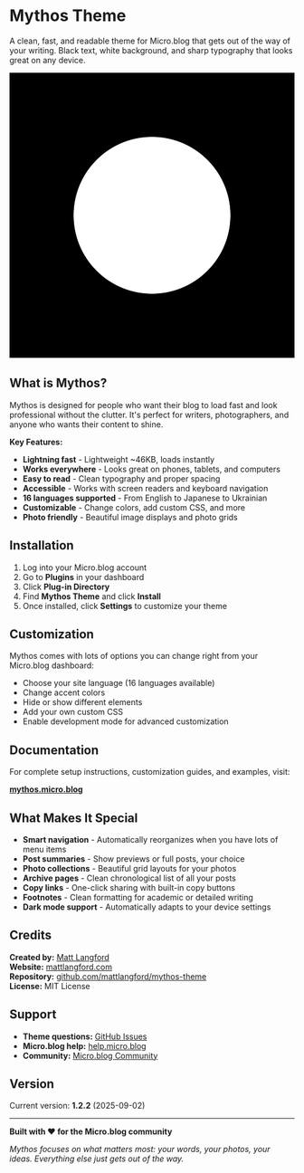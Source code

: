 # Mythos Theme

A clean, fast, and readable theme for Micro.blog that gets out of the way of your writing. Black text, white background, and sharp typography that looks great on any device.

![Mythos Theme Screenshot](screenshot.png)

## What is Mythos?

Mythos is designed for people who want their blog to load fast and look professional without the clutter. It's perfect for writers, photographers, and anyone who wants their content to shine.

**Key Features:**
- **Lightning fast** - Lightweight ~46KB, loads instantly
- **Works everywhere** - Looks great on phones, tablets, and computers  
- **Easy to read** - Clean typography and proper spacing
- **Accessible** - Works with screen readers and keyboard navigation
- **16 languages supported** - From English to Japanese to Ukrainian
- **Customizable** - Change colors, add custom CSS, and more
- **Photo friendly** - Beautiful image displays and photo grids

## Installation

1. Log into your Micro.blog account
2. Go to **Plugins** in your dashboard  
3. Click **Plug-in Directory**
4. Find **Mythos Theme** and click **Install**
5. Once installed, click **Settings** to customize your theme

## Customization

Mythos comes with lots of options you can change right from your Micro.blog dashboard:

- Choose your site language (16 languages available)
- Change accent colors  
- Hide or show different elements
- Add your own custom CSS
- Enable development mode for advanced customization

## Documentation

For complete setup instructions, customization guides, and examples, visit:

**[mythos.micro.blog](https://mythos.micro.blog)**

## What Makes It Special

- **Smart navigation** - Automatically reorganizes when you have lots of menu items
- **Post summaries** - Show previews or full posts, your choice
- **Photo collections** - Beautiful grid layouts for your photos
- **Archive pages** - Clean chronological list of all your posts  
- **Copy links** - One-click sharing with built-in copy buttons
- **Footnotes** - Clean formatting for academic or detailed writing
- **Dark mode support** - Automatically adapts to your device settings

## Credits

**Created by:** [Matt Langford](https://mattlangford.com)  
**Website:** [mattlangford.com](https://mattlangford.com)  
**Repository:** [github.com/mattlangford/mythos-theme](https://github.com/mattlangford/mythos-theme)  
**License:** MIT License

## Support

- **Theme questions:** [GitHub Issues](https://github.com/mattlangford/mythos-theme/issues)
- **Micro.blog help:** [help.micro.blog](https://help.micro.blog)
- **Community:** [Micro.blog Community](https://help.micro.blog/)

## Version

Current version: **1.2.2** (2025-09-02)

---

**Built with ❤️ for the Micro.blog community**

*Mythos focuses on what matters most: your words, your photos, your ideas. Everything else just gets out of the way.*